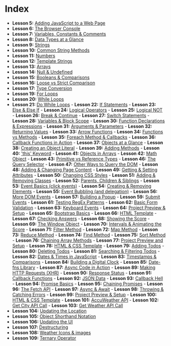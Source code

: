 # Index

 - **Lesson 5:** [Adding JavaScript to a Web Page](https://github.com/abu-taher/modern-javascript/tree/lesson-5)
 - **Lesson 6:** [The Browser Console](https://github.com/abu-taher/modern-javascript/tree/lesson-6)
 - **Lesson 7:** [Variables, Constants & Comments](https://github.com/abu-taher/modern-javascript/tree/lesson-7)
 - **Lesson 8:** [Data Types at a Glance](https://github.com/abu-taher/modern-javascript/tree/lesson-8)
 - **Lesson 9:** [Strings](https://github.com/abu-taher/modern-javascript/tree/lesson-9)
 - **Lesson 10:** [Common String Methods](https://github.com/abu-taher/modern-javascript/tree/lesson-10)
 - **Lesson 11:** [Numbers](https://github.com/abu-taher/modern-javascript/tree/lesson-11)
 - **Lesson 12:** [Template Strings](https://github.com/abu-taher/modern-javascript/tree/lesson-12)
 - **Lesson 13:** [Arrays](https://github.com/abu-taher/modern-javascript/tree/lesson-13)
 - **Lesson 14:** [Null & Undefined](https://github.com/abu-taher/modern-javascript/tree/lesson-14)
 - **Lesson 15:** [Booleans & Comparisons](https://github.com/abu-taher/modern-javascript/tree/lesson-15)
 - **Lesson 16:** [Loose vs Strict Comparison](https://github.com/abu-taher/modern-javascript/tree/lesson-16)
 - **Lesson 17:** [Type Conversion](https://github.com/abu-taher/modern-javascript/tree/lesson-17)
  - **Lesson 19:** [For Loops](https://github.com/abu-taher/modern-javascript/tree/lesson-19)
   - **Lesson 20:** [While Loops](https://github.com/abu-taher/modern-javascript/tree/lesson-20)
   - **Lesson 21:** [Do While Loops](https://github.com/abu-taher/modern-javascript/tree/lesson-21)
    - **Lesson 22:** [If Statements](https://github.com/abu-taher/modern-javascript/tree/lesson-22)
    - **Lesson 23:** [Else & Else If](https://github.com/abu-taher/modern-javascript/tree/lesson-23)
    - **Lesson 24:** [Logical Operators](https://github.com/abu-taher/modern-javascript/tree/lesson-24)
    - **Lesson 25:** [Logical NOT](https://github.com/abu-taher/modern-javascript/tree/lesson-25)
    - **Lesson 26:** [Break & Continue](https://github.com/abu-taher/modern-javascript/tree/lesson-26)
    - **Lesson 27:** [Switch Statements](https://github.com/abu-taher/modern-javascript/tree/lesson-27)
    - **Lesson 28:** [Variables & Block Scope](https://github.com/abu-taher/modern-javascript/tree/lesson-28)
    - **Lesson 30:** [Function Declarations & Expressions](https://github.com/abu-taher/modern-javascript/tree/lesson-30)
    - **Lesson 31:** [Arguments & Parameters](https://github.com/abu-taher/modern-javascript/tree/lesson-31)
    - **Lesson 32:** [Returning Values](https://github.com/abu-taher/modern-javascript/tree/lesson-32)
    - **Lesson 33:** [Arrow Functions](https://github.com/abu-taher/modern-javascript/tree/lesson-33)
    - **Lesson 34:** [Functions vs Methods](https://github.com/abu-taher/modern-javascript/tree/lesson-34)
    - **Lesson 35:** [Foreach Method & Callbacks](https://github.com/abu-taher/modern-javascript/tree/lesson-35)
    - **Lesson 36:** [Callback Functions in Action](https://github.com/abu-taher/modern-javascript/tree/lesson-36)
    - **Lesson 37:** [Objects at a Glance](https://github.com/abu-taher/modern-javascript/tree/lesson-37)
    - **Lesson 38:** [Creating an Object Literal](https://github.com/abu-taher/modern-javascript/tree/lesson-38)
    - **Lesson 39:** [Adding Methods](https://github.com/abu-taher/modern-javascript/tree/lesson-39)
    - **Lesson 40:** ['this' Keyword](https://github.com/abu-taher/modern-javascript/tree/lesson-40)
    - **Lesson 41:** [Objects in Arrays](https://github.com/abu-taher/modern-javascript/tree/lesson-41)
    - **Lesson 42:** [Math Object](https://github.com/abu-taher/modern-javascript/tree/lesson-42)
    - **Lesson 43:** [Primitive vs Reference Types](https://github.com/abu-taher/modern-javascript/tree/lesson-43)
    - **Lesson 46:** [The Query Selector](https://github.com/abu-taher/modern-javascript/tree/lesson-46)
    - **Lesson 47:** [Other Ways to Query the DOM](https://github.com/abu-taher/modern-javascript/tree/lesson-47)
    - **Lesson 48:** [Adding & Changing Page Content](https://github.com/abu-taher/modern-javascript/tree/lesson-48)
    - **Lesson 49:** [Getting & Setting Attributes](https://github.com/abu-taher/modern-javascript/tree/lesson-49)
    - **Lesson 50:** [Changing CSS Styles](https://github.com/abu-taher/modern-javascript/tree/lesson-50)
    - **Lesson 51:** [Adding & Removing Classes](https://github.com/abu-taher/modern-javascript/tree/lesson-51)
    - **Lesson 52:** [Parents, Children & Siblings](https://github.com/abu-taher/modern-javascript/tree/lesson-52)
    - **Lesson 53:** [Event Basics (click events)](https://github.com/abu-taher/modern-javascript/tree/lesson-53)
    - **Lesson 54:** [Creating & Removing Elements](https://github.com/abu-taher/modern-javascript/tree/lesson-54)
    - **Lesson 55:** [Event Bubbling (and delegation)](https://github.com/abu-taher/modern-javascript/tree/lesson-55)
    - **Lesson 56:** [More DOM Events](https://github.com/abu-taher/modern-javascript/tree/lesson-56)
    - **Lesson 57:** [Building a Popup](https://github.com/abu-taher/modern-javascript/tree/lesson-57)
    - **Lesson 59:** [Submit Events](https://github.com/abu-taher/modern-javascript/tree/lesson-59)
    - **Lesson 61:** [Testing RegEx Patterns](https://github.com/abu-taher/modern-javascript/tree/lesson-61)
    - **Lesson 62:** [Basic Form Validation](https://github.com/abu-taher/modern-javascript/tree/lesson-62)
    - **Lesson 63:** [Keyboard Events](https://github.com/abu-taher/modern-javascript/tree/lesson-63)
    - **Lesson 64:** [Project Preview & Setup](https://github.com/abu-taher/modern-javascript/tree/lesson-64)
    - **Lesson 65:** [Bootstrap Basics](https://github.com/abu-taher/modern-javascript/tree/lesson-65)
    - **Lesson 66:** [HTML Template](https://github.com/abu-taher/modern-javascript/tree/lesson-66)
    - **Lesson 67:** [Checking Answers](https://github.com/abu-taher/modern-javascript/tree/lesson-67)
    - **Lesson 68:** [Showing the Score](https://github.com/abu-taher/modern-javascript/tree/lesson-68)
    - **Lesson 69:** [The Window Object](https://github.com/abu-taher/modern-javascript/tree/lesson-69)
    - **Lesson 70:** [Intervals & Animating the Score](https://github.com/abu-taher/modern-javascript/tree/lesson-70)
    - **Lesson 71:** [Filter Method](https://github.com/abu-taher/modern-javascript/tree/lesson-71)
    - **Lesson 72:** [Map Method](https://github.com/abu-taher/modern-javascript/tree/lesson-72)
    - **Lesson 73:** [Reduce Method](https://github.com/abu-taher/modern-javascript/tree/lesson-73)
    - **Lesson 74:** [Find Method](https://github.com/abu-taher/modern-javascript/tree/lesson-74)
    - **Lesson 75:** [Sort Method](https://github.com/abu-taher/modern-javascript/tree/lesson-75)
    - **Lesson 76:** [Chaining Array Methods](https://github.com/abu-taher/modern-javascript/tree/lesson-76)
    - **Lesson 77:** [Project Preview and Setup](https://github.com/abu-taher/modern-javascript/tree/lesson-77)
    - **Lesson 78:** [HTML & CSS Template](https://github.com/abu-taher/modern-javascript/tree/lesson-78)
    - **Lesson 79:** [Adding Todos](https://github.com/abu-taher/modern-javascript/tree/lesson-79)
    - **Lesson 80:** [Deleting Todos](https://github.com/abu-taher/modern-javascript/tree/lesson-80)
    - **Lesson 81:** [Searching & Filtering Todos](https://github.com/abu-taher/modern-javascript/tree/lesson-81)
    - **Lesson 82:** [Dates & Times in JavaScript](https://github.com/abu-taher/modern-javascript/tree/lesson-82)
    - **Lesson 83:** [Timestamps & Comparisons](https://github.com/abu-taher/modern-javascript/tree/lesson-83)
    - **Lesson 84:** [Building a Digital Clock](https://github.com/abu-taher/modern-javascript/tree/lesson-84)
    - **Lesson 85:** [Date-fns Library](https://github.com/abu-taher/modern-javascript/tree/lesson-85)
    - **Lesson 87:** [Async Code in Action](https://github.com/abu-taher/modern-javascript/tree/lesson-87)
    - **Lesson 89:** [Making HTTP Requests (XHR)](https://github.com/abu-taher/modern-javascript/tree/lesson-89)
    - **Lesson 90:** [Response Status](https://github.com/abu-taher/modern-javascript/tree/lesson-90)
    - **Lesson 91:** [Callback Functions](https://github.com/abu-taher/modern-javascript/tree/lesson-91)
    - **Lesson 92:** [JSON Data](https://github.com/abu-taher/modern-javascript/tree/lesson-92)
    - **Lesson 93:** [Callback Hell](https://github.com/abu-taher/modern-javascript/tree/lesson-93)
    - **Lesson 94:** [Promise Basics](https://github.com/abu-taher/modern-javascript/tree/lesson-94)
    - **Lesson 95:** [Chaining Promises](https://github.com/abu-taher/modern-javascript/tree/lesson-95)
    - **Lesson 96:** [The Fetch API](https://github.com/abu-taher/modern-javascript/tree/lesson-96)
    - **Lesson 97:** [Async & Await](https://github.com/abu-taher/modern-javascript/tree/lesson-97)
    - **Lesson 98:** [Throwing & Catching Errors](https://github.com/abu-taher/modern-javascript/tree/lesson-98)
    - **Lesson 99:** [Project Preview & Setup](https://github.com/abu-taher/modern-javascript/tree/lesson-99)
    - **Lesson 100:** [HTML & CSS Template](https://github.com/abu-taher/modern-javascript/tree/lesson-100)
    - **Lesson 101:** [AccuWeather API](https://github.com/abu-taher/modern-javascript/tree/lesson-101)
    - **Lesson 102:** [Get City API Call](https://github.com/abu-taher/modern-javascript/tree/lesson-102)
    - **Lesson 103:** [Get Weather API Call](https://github.com/abu-taher/modern-javascript/tree/lesson-103)
   - **Lesson 104:** [Updating the Location](https://github.com/abu-taher/modern-javascript/tree/lesson-104)
   - **Lesson 105:** [Object Shorthand Notation](https://github.com/abu-taher/modern-javascript/tree/lesson-105)
   - **Lesson 106:** [Updating the UI](https://github.com/abu-taher/modern-javascript/tree/lesson-106)
   - **Lesson 107:** [Destructuring](https://github.com/abu-taher/modern-javascript/tree/lesson-107)
   - **Lesson 108:** [Weather Icons & images](https://github.com/abu-taher/modern-javascript/tree/lesson-108)
   - **Lesson 109:** [Ternary Operator](https://github.com/abu-taher/modern-javascript/tree/lesson-109)
